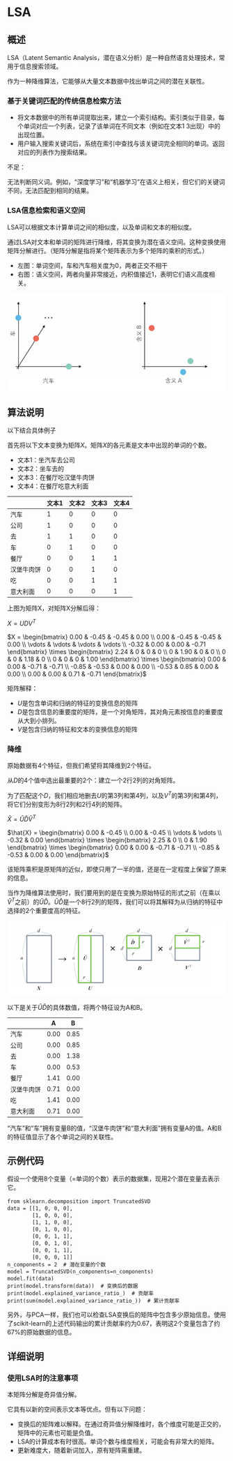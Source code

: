 # LSA

## 概述

LSA（Latent Semantic Analysis，潜在语义分析）是一种自然语言处理技术，常用于信息搜索领域。

作为一种降维算法，它能够从大量文本数据中找出单词之间的潜在关联性。

### 基于关键词匹配的传统信息检索方法

- 将文本数据中的所有单词提取出来，建立一个索引结构。索引类似于目录，每个单词对应一个列表，记录了该单词在不同文本（例如在文本1 3出现）中的出现位置。
- 用户输入搜索关键词后，系统在索引中查找与该关键词完全相同的单词。返回对应的列表作为搜索结果。

不足：

无法判断同义词。例如，“深度学习”和“机器学习”在语义上相关，但它们的关键词不同，无法匹配到相同的结果。

### LSA信息检索和语义空间

LSA可以根据文本计算单词之间的相似度，以及单词和文本的相似度。

通过LSA对文本和单词的矩阵进行降维，将其变换为潜在语义空间。这种变换使用矩阵分解进行。（矩阵分解是指将某个矩阵表示为多个矩阵的乘积的形式。）

- 左图：单词空间，车和汽车相关度为0，两者正交不相干
- 右图：语义空间，两者向量非常接近，内积值接近1，表明它们语义高度相关。

![1.png](images/1.png)

## 算法说明

以下结合具体例子

首先将以下文本变换为矩阵$X$。矩阵$X$的各元素是文本中出现的单词的个数。

- 文本1：坐汽车去公司
- 文本2：坐车去的
- 文本3：在餐厅吃汉堡牛肉饼
- 文本4：在餐厅吃意大利面

|            | 文本1 | 文本2 | 文本3 | 文本4 |
| ---------- | ----- | ----- | ----- | ----- |
| 汽车       | 1     | 0     | 0     | 0     |
| 公司       | 1     | 0     | 0     | 0     |
| 去         | 1     | 1     | 0     | 0     |
| 车         | 0     | 1     | 0     | 0     |
| 餐厅       | 0     | 0     | 1     | 1     |
| 汉堡牛肉饼 | 0     | 0     | 1     | 0     |
| 吃         | 0     | 0     | 1     | 1     |
| 意大利面   | 0     | 0     | 0     | 1     |

上图为矩阵X，对矩阵X分解后得：

$X = UDV^{T}$

$X = \begin{bmatrix} 0.00 & -0.45 & -0.45 & 0.00 \\ 0.00 & -0.45 & -0.45 & 0.00 \\ \vdots & \vdots & \vdots & \vdots \\ -0.32 & 0.00 & 0.00 & -0.71 \end{bmatrix} \times \begin{bmatrix} 2.24 & 0 & 0 & 0 \\ 0 & 1.90 & 0 & 0 \\ 0 & 0 & 1.18 & 0 \\ 0 & 0 & 0 & 1.00 \end{bmatrix} \times \begin{bmatrix} 0.00 & 0.00 & -0.71 & -0.71 \\ -0.85 & -0.53 & 0.00 & 0.00 \\ -0.53 & 0.85 & 0.00 & 0.00 \\ 0.00 & 0.00 & 0.71 & -0.71 \end{bmatrix}$

矩阵解释：

- $U$是包含单词和归纳的特征的变换信息的矩阵
- $D$是包含信息的重要度的矩阵，是一个对角矩阵，其对角元素按信息的重要度从大到小排列。
- $V$是包含归纳的特征和文本的变换信息的矩阵

### 降维

原始数据有4个特征，但我们希望将其降维到2个特征。

从$D$的4个值中选出最重要的2个：建立一个2行2列的对角矩阵。

为了匹配这个$D$，我们相应地删去$U$的第3列和第4列，以及$V^T$的第3列和第4列，将它们分别变形为8行2列和2行4列的矩阵。

$\hat{X} = \hat{U} \hat{D} \hat{V}^{T}$

$\hat{X} = \begin{bmatrix} 0.00 & -0.45 \\ 0.00 & -0.45 \\ \vdots & \vdots \\ -0.32 & 0.00 \end{bmatrix} \times \begin{bmatrix} 2.25 & 0 \\ 0 & 1.90 \end{bmatrix} \times \begin{bmatrix} 0.00 & 0.00 & -0.71 & -0.71 \\ -0.85 & -0.53 & 0.00 & 0.00 \end{bmatrix}$

该矩阵乘积是原矩阵的近似，即使只用了一半的值，还是在一定程度上保留了原来的信息。

当作为降维算法使用时，我们要用到的是在变换为原始特征的形式之前（在乘以$\widehat{V}^T$之前）的$\widehat{U}\widehat {D}$。$\widehat{U}\widehat {D}$是一个8行2列的矩阵，我们可以将其解释为从归纳的特征中选择的2个重要度高的特征。

![2.png](images/2.png)

以下是关于$\widehat{U}\widehat {D}$的具体数值，将两个特征设为A和B。

|            | A    | B    |
| ---------- | ---- | ---- |
| 汽车       | 0.00 | 0.85 |
| 公司       | 0.00 | 0.85 |
| 去         | 0.00 | 1.38 |
| 车         | 0.00 | 0.53 |
| 餐厅       | 1.41 | 0.00 |
| 汉堡牛肉饼 | 0.71 | 0.00 |
| 吃         | 1.41 | 0.00 |
| 意大利面   | 0.71 | 0.00 |

“汽车”和“车”拥有变量B的值，“汉堡牛肉饼”和“意大利面”拥有变量A的值。A和B的特征值显示了各个单词之间的关联性。

## 示例代码

假设一个使用8个变量（=单词的个数）表示的数据集，现用2个潜在变量去表示它。

```
from sklearn.decomposition import TruncatedSVD
data = [[1, 0, 0, 0],
        [1, 0, 0, 0],
        [1, 1, 0, 0],
        [0, 1, 0, 0],
        [0, 0, 1, 1],
        [0, 0, 1, 0],
        [0, 0, 1, 1],
        [0, 0, 0, 1]]
n_components = 2  # 潜在变量的个数
model = TruncatedSVD(n_components=n_components)
model.fit(data)
print(model.transform(data))  # 变换后的数据
print(model.explained_variance_ratio_)  # 贡献率
print(sum(model.explained_variance_ratio_))  # 累计贡献率
```

另外，与PCA一样，我们也可以检查LSA变换后的矩阵中包含多少原始信息。使用了scikit-learn的上述代码输出的累计贡献率约为0.67，表明这2个变量包含了约67%的原始数据的信息。

## 详细说明

### 使用LSA时的注意事项

本矩阵分解是奇异值分解。

它具有以新的空间表示文本等优点。但有以下问题：

- 变换后的矩阵难以解释。在通过奇异值分解降维时，各个维度可能是正交的，矩阵中的元素也可能是负值。
- LSA的计算成本有时很高。单词个数与维度相关，可能会有非常大的矩阵。
- 更新难度大，随着新词加入，原有矩阵需重建。